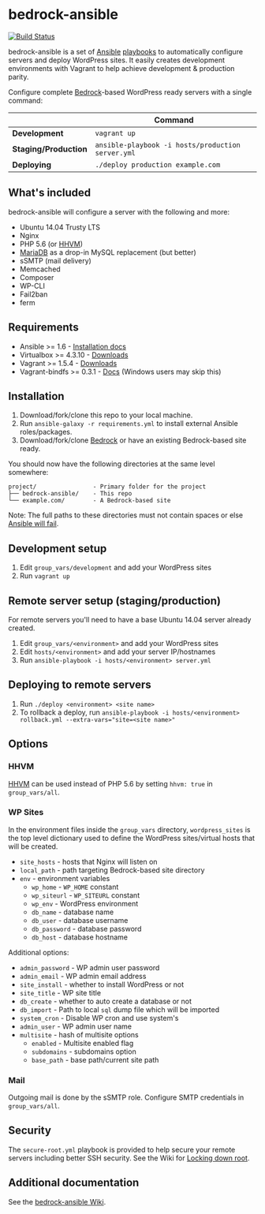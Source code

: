# bedrock-ansible

[![Build Status](https://travis-ci.org/roots/bedrock-ansible.svg)](https://travis-ci.org/roots/bedrock-ansible)

bedrock-ansible is a set of [Ansible](http://www.ansible.com/home) [playbooks](http://docs.ansible.com/playbooks.html) to automatically configure servers and deploy WordPress sites. It easily creates development environments with Vagrant to help achieve development & production parity.

Configure complete [Bedrock](https://roots.io/bedrock/)-based WordPress ready servers with a single command:

|                        | Command
| ---------------------- | ------------------------------------------------ |
| **Development**        | `vagrant up`                                     |
| **Staging/Production** |`ansible-playbook -i hosts/production server.yml` |
| **Deploying**          | `./deploy production example.com`                |

## What's included

bedrock-ansible will configure a server with the following and more:

* Ubuntu 14.04 Trusty LTS
* Nginx
* PHP 5.6 (or [HHVM](http://hhvm.com/))
* [MariaDB](https://mariadb.org/) as a drop-in MySQL replacement (but better)
* sSMTP (mail delivery)
* Memcached
* Composer
* WP-CLI
* Fail2ban
* ferm

## Requirements

* Ansible >= 1.6 - [Installation docs](http://docs.ansible.com/intro_installation.html)
* Virtualbox >= 4.3.10 - [Downloads](https://www.virtualbox.org/wiki/Downloads)
* Vagrant >= 1.5.4 - [Downloads](http://www.vagrantup.com/downloads.html)
* Vagrant-bindfs >= 0.3.1 - [Docs](https://github.com/gael-ian/vagrant-bindfs) (Windows users may skip this)

## Installation

1. Download/fork/clone this repo to your local machine.
2. Run `ansible-galaxy -r requirements.yml` to install external Ansible roles/packages.
3. Download/fork/clone [Bedrock](https://github.com/roots/bedrock) or have an existing Bedrock-based site ready.

You should now have the following directories at the same level somewhere:

```
project/                - Primary folder for the project
├── bedrock-ansible/    - This repo
└── example.com/        - A Bedrock-based site
```

Note: The full paths to these directories must not contain spaces or else [Ansible will fail](https://github.com/ansible/ansible/issues/8555).

## Development setup

1. Edit `group_vars/development` and add your WordPress sites
2. Run `vagrant up`

## Remote server setup (staging/production)

For remote servers you'll need to have a base Ubuntu 14.04 server already created.

1. Edit `group_vars/<environment>` and add your WordPress sites
2. Edit `hosts/<environment>` and add your server IP/hostnames
3. Run `ansible-playbook -i hosts/<environment> server.yml`

## Deploying to remote servers

1. Run `./deploy <environment> <site name>`
2. To rollback a deploy, run `ansible-playbook -i hosts/<environment> rollback.yml --extra-vars="site=<site name>"`

## Options

### HHVM

[HHVM](http://hhvm.com/) can be used instead of PHP 5.6 by setting `hhvm: true` in `group_vars/all`.

### WP Sites

In the environment files inside the `group_vars` directory, `wordpress_sites` is the top level dictionary used to define the WordPress sites/virtual hosts that will be created.

* `site_hosts` - hosts that Nginx will listen on
* `local_path` - path targeting Bedrock-based site directory
* `env` - environment variables
  * `wp_home` - `WP_HOME` constant
  * `wp_siteurl` - `WP_SITEURL` constant
  * `wp_env` - WordPress environment
  * `db_name` - database name
  * `db_user` - database username
  * `db_password` - database password
  * `db_host` - database hostname

Additional options:

* `admin_password` - WP admin user password
* `admin_email` - WP admin email address
* `site_install` - whether to install WordPress or not
* `site_title` - WP site title
* `db_create` - whether to auto create a database or not
* `db_import` - Path to local `sql` dump file which will be imported
* `system_cron` - Disable WP cron and use system's
* `admin_user` - WP admin user name
* `multisite` - hash of multisite options
  * `enabled` - Multisite enabled flag
  * `subdomains` - subdomains option
  * `base_path` - base path/current site path

### Mail

Outgoing mail is done by the sSMTP role. Configure SMTP credentials in `group_vars/all`.

## Security

The `secure-root.yml` playbook is provided to help secure your remote servers including better SSH security. See the Wiki for [Locking down root](https://github.com/roots/bedrock-ansible/wiki/Security#locking-down-root).

## Additional documentation

See the [bedrock-ansible Wiki](https://github.com/roots/bedrock-ansible/wiki).
